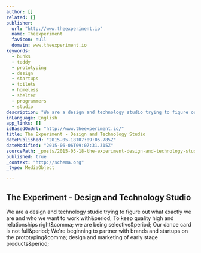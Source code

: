 ```yaml
---
author: []
related: []
publisher:
  url: "http://www.theexperiment.io"
  name: Theexperiment
  favicon: null
  domain: www.theexperiment.io
keywords:
  - bunks
  - teddy
  - prototyping
  - design
  - startups
  - toilets
  - homeless
  - shelter
  - programmers
  - studio
description: "We are a design and technology studio trying to figure out what exactly we are and who we want to work with. To keep quality high and relationships right, we are being selective. Our dance card is not full. We're beginning to partner with brands and startups on the prototyping, design and marketing of early stage products."
inLanguage: English
app_links: []
isBasedOnUrl: "http://www.theexperiment.io/"
title: The Experiment - Design and Technology Studio
datePublished: "2015-05-18T07:09:05.785Z"
dateModified: "2015-06-06T09:07:31.315Z"
sourcePath: _posts/2015-05-18-the-experiment-design-and-technology-studio.md
published: true
_context: "http://schema.org"
_type: MediaObject

---
```

<article style=""><h1>The Experiment - Design and Technology Studio</h1><p>We are a design and technology studio trying to figure out what exactly we are and who we want to work with&amp;period; To keep quality high and relationships right&amp;comma; we are being selective&amp;period; Our dance card is not full&amp;period; We're beginning to partner with brands and startups on the prototyping&amp;comma; design and marketing of early stage products&amp;period;</p></article>